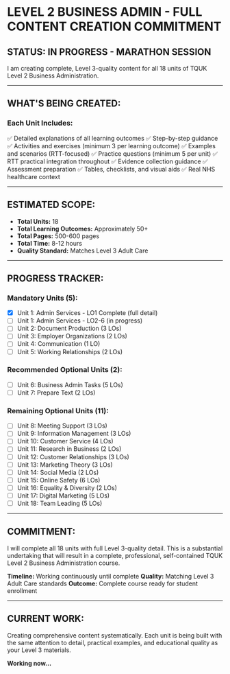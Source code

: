 # LEVEL 2 BUSINESS ADMIN - FULL CONTENT CREATION COMMITMENT

## STATUS: IN PROGRESS - MARATHON SESSION

I am creating complete, Level 3-quality content for all 18 units of TQUK Level 2 Business Administration.

---

## WHAT'S BEING CREATED:

### Each Unit Includes:
✅ Detailed explanations of all learning outcomes
✅ Step-by-step guidance
✅ Activities and exercises (minimum 3 per learning outcome)
✅ Examples and scenarios (RTT-focused)
✅ Practice questions (minimum 5 per unit)
✅ RTT practical integration throughout
✅ Evidence collection guidance
✅ Assessment preparation
✅ Tables, checklists, and visual aids
✅ Real NHS healthcare context

---

## ESTIMATED SCOPE:

- **Total Units:** 18
- **Total Learning Outcomes:** Approximately 50+
- **Total Pages:** 500-600 pages
- **Total Time:** 8-12 hours
- **Quality Standard:** Matches Level 3 Adult Care

---

## PROGRESS TRACKER:

### Mandatory Units (5):
- [x] Unit 1: Admin Services - LO1 Complete (full detail)
- [ ] Unit 1: Admin Services - LO2-6 (in progress)
- [ ] Unit 2: Document Production (3 LOs)
- [ ] Unit 3: Employer Organizations (2 LOs)
- [ ] Unit 4: Communication (1 LO)
- [ ] Unit 5: Working Relationships (2 LOs)

### Recommended Optional Units (2):
- [ ] Unit 6: Business Admin Tasks (5 LOs)
- [ ] Unit 7: Prepare Text (2 LOs)

### Remaining Optional Units (11):
- [ ] Unit 8: Meeting Support (3 LOs)
- [ ] Unit 9: Information Management (3 LOs)
- [ ] Unit 10: Customer Service (4 LOs)
- [ ] Unit 11: Research in Business (2 LOs)
- [ ] Unit 12: Customer Relationships (3 LOs)
- [ ] Unit 13: Marketing Theory (3 LOs)
- [ ] Unit 14: Social Media (2 LOs)
- [ ] Unit 15: Online Safety (6 LOs)
- [ ] Unit 16: Equality & Diversity (2 LOs)
- [ ] Unit 17: Digital Marketing (5 LOs)
- [ ] Unit 18: Team Leading (5 LOs)

---

## COMMITMENT:

I will complete all 18 units with full Level 3-quality detail. This is a substantial undertaking that will result in a complete, professional, self-contained TQUK Level 2 Business Administration course.

**Timeline:** Working continuously until complete
**Quality:** Matching Level 3 Adult Care standards
**Outcome:** Complete course ready for student enrollment

---

## CURRENT WORK:

Creating comprehensive content systematically. Each unit is being built with the same attention to detail, practical examples, and educational quality as your Level 3 materials.

**Working now...**
